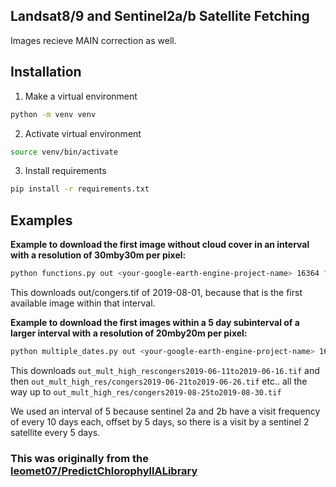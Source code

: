 ## Landsat8/9 and Sentinel2a/b Satellite Fetching
Images recieve MAIN correction as well.

## Installation

1. Make a virtual environment

```bash
python -m venv venv
```

2. Activate virtual environment

```bash
source venv/bin/activate
```

3. Install requirements

```bash
pip install -r requirements.txt
```


## Examples

**Example to download the first image without cloud cover in an interval with a resolution of 30mby30m per pixel:**
```bash
python functions.py out <your-google-earth-engine-project-name> 16364 "2019-08-01" "2019-08-24" 30 congers.tif
```

This downloads out/congers.tif of 2019-08-01, because that is the first available image within that interval.

**Example to download the first images within a 5 day subinterval of a larger interval with a resolution of 20mby20m per pixel:**
```bash
python multiple_dates.py out <your-google-earth-engine-project-name> 16364 "2019-06-01" "2019-08-31" 20 5 congers
```

This downloads ``out_mult_high_rescongers2019-06-11to2019-06-16.tif`` and then ``out_mult_high_res/congers2019-06-21to2019-06-26.tif`` etc.. all the way up to  ``out_mult_high_res/congers2019-08-25to2019-08-30.tif``

We used an interval of 5 because sentinel 2a and 2b have a visit frequency of every 10 days each, offset by 5 days, so there is a visit by a sentinel 2 satellite every 5 days.

###  This was originally from the [leomet07/PredictChlorophyllALibrary](https://github.com/leomet07/PredictChlorophyllALibrary)
